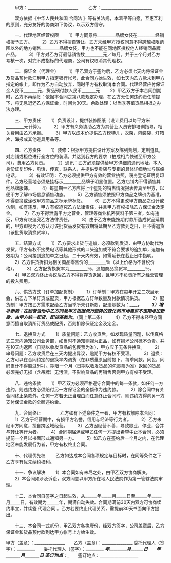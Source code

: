 
 


　　甲方：_________________________
　　乙方：_________________________


　　双方依据《中华人民共和国
合同法
》等有关法规，本着平等自愿，互惠互利的原则，充分友好的协商如下协议，以示双方信守。


　　一、代理地区经营权限
　　1）甲方同意将_________品牌女装在_________经销权授予乙方。
　　2）乙方不得擅自转让，乙方未经甲方授权同意不得跨越权限范围以外的地方销售_________品牌女装，甲方也不能在同地区授权他人经销同品牌产品。
　　3）甲方对乙方订最低销售数_________元／每月，并于三个月对乙方考核一次，对完不成指标的代理商，公司有权取消其代理权。


　　二、保证金（代理金）
　　1）甲乙双方于签约后，乙方必须七天内将保证金及货品预付款汇到甲方指定银行帐号，此合同方始生效，如七天内乙方款未到甲方指定的帐上，即作为乙方自动放弃，同时甲方有权取消本合同。代理经营应付保证金人民币_______元，货品预付款人民币_______元
　　2）甲乙双方于本合同到期时，乙方不再续签：依据本合同之第八款规定办理，在乙方无任何违约责任前提下，将无息退还乙方保证金，时间为30天。余款处理：以当季等值货品相抵之办法办理。


　　三、甲方责任
　　1）负责设计，提供装修图纸（设计费用以每平方米_________元计算）。
　　2）甲方有义务协助乙方为其营业人员安排培训指导，相关费用由乙方承担。
　　3）甲方以成本价提供乙方模特儿，衣架，包装袋，灯箱片，海报或其他道具用品等。


　　四、乙方责任
　　1）装修：根据甲方提供设计方案及陈列规划，定制道具，对店铺或柜位进行全方位的装潢，并达到我方的要求（拍成相片快递至甲方公司），费用乙方负责。
　　2）通讯：乙方必须提供给甲方详细的通讯地址，本人身份证复印件，电话，传真，联系人，并提供专卖店与专柜的具体详细地址与联络电话。
　　3）有效证明：乙方必须提供甲方有效的营业执照，税务登记证明复印件。乙方经营地必须悬挂标示_________品牌于明显位置。乙方店铺内不得销售其他品牌服饰。
　　4）每星期一乙方应将上个星期的销售情况报表传真至甲方，以便甲方了解市场信息销售动态。
　　5）乙方销售须依照甲方商品之牌价为基准，不得更换或涂改甲方商品之标示牌标签。
　　6）乙方不得更改甲方商品之设计或仿制，如有违反，甲方有权追究乙方法律责任，并且甲方有权扣除乙方保证金及定金。
　　7）乙方不得泄露甲方之营业，管理等商业机密资料予第三者，如有违反，甲方有权追究乙方法律责任。
　　8）由于乙方未能按期付款所造成货品延期的，甲方即视为乙方认可该批货品发货有效期将延期至乙方款到之日，且不得退货（该批货取消换货率）。


　　五、结算方式
　　1）乙方要求出货与追加，必须款到发货，由甲方协助代为发货。甲方有权不接受电话等其他形式的口头追加或不符合要求的追加单，追加有效期为：公司接到追加单之日起，二十天内有效，如需延长在截止日中指明。
　　2）乙方供货折扣为相关商品零售价的_________％（以上价格为不含税价格）。
　　3）乙方配货换货率为_________％，追加商品换货率_________％。
　　4）甲乙双方终止协议后乙方不得将存货退回，且甲方不负责所有之经营管理的投入费用。


　　六、供货方式（订单加配货制）
　　1）订单制：甲方在每年开立二次展示会，供乙方下单订货或配货，甲方根据乙方订单数量及付款情况供货。
　　2）配货制：甲方按乙方需求配给乙方当季所未订新款，配法基数为：_________。
　　3）增补新款：在经营活动中乙方同意甲方根据流行趋势的变化和市场需求不定期增加新款，由甲方统一配货，配货基数为_____。（同上第二条）
　　4）乙方不得未经甲方同意而擅自取消所订货品或配货，否则扣除保证定金及定金。


　　七、退换货方式
　　1）质量问题：乙方收货后，如发现质量问题，以传真格式三天内通知公司业务部，如当时不通知则视为正品，如有损坏公司概不负责。并在10天内返回（日期以收发货品的包裹票为准），甲方应予无条件换货。
　　2）串号问题：乙方收货后在三天内提出异议，逾期甲方有权不受理。
　　3）退换：乙方可以在合同约定的退换率内调货（在非质量原因前提下，每季同款，同色，同码累计不得超过5件）。期限一个月（日期以收发货品的包裹票为准）返回的货品必须完好无损（含吊牌）无污渍，不影响货品的再销售否则甲方有权不受理。


　　八、违约条款
　　1）甲乙双方必须严格遵守合同中的每一条款，如任何一方违约，则违约方必须赔付另一方保证金的全额作为违约款。
　　2）除合同中有关合同终止条款外，任何一方若无正当理由而任意终止合同时，则违约方得向另一方支付保证金款的全额违约金。


　　九、合同终止　　
　　乙方如有下述条件之一者，甲方有权解除本合同：
　　1）乙方于经营期中，有损甲方名誉，信用与经济等行为者。
　　2）乙方未经甲方同意，擅自跨区域经营。
　　3）乙方因经营不善，导致歇业，停业，合并与转让等行为者。
　　4）合同期届满或甲乙任何一方提出希望中止本合同，必须提前一个月以书面形式通知另一方。
　　5）如乙方在签约后一个月之内，在代理地区未能发展行为者，甲方有权终止合同。


　　十、代理优先权
　　乙方如达成本合同各项规定与目标时，在同等条件之下乙方享有优先续约权利。


　　十一、争议解决
　　1）本合同如有未尽之处，由甲乙双方协商解决。
　　2）本合同如涉及诉讼，双方同意以甲方所在地人民法院作为第一管辖法院审理。


　　十二、本合同自签字之日起生效，从______年_____月_____日至______年_____月_____日，有效期为______年，期满自动失效。合同期满前30天内双方可协商续约事宜，并续签
代理合同
。乙方若要终止代理关系，需提前30天书面向甲方提出。


　　十三、本合同一式贰份，甲乙双方各执壹份，经双方签字，公司盖章后，乙方保证金和货品预付款到达甲方帐号上方始生效。


 



甲方（盖章）：_______________　　乙方（盖章）：_______________
委托代理人（签字）：_________　　委托代理人（签字）：_________
_________年________月______日　　_________年_______月_______日
签订地点：___________________　　签订地点：___________________
 


 

 
 
 
 
 
  


  
 

  


  


  
 
 
 
 

